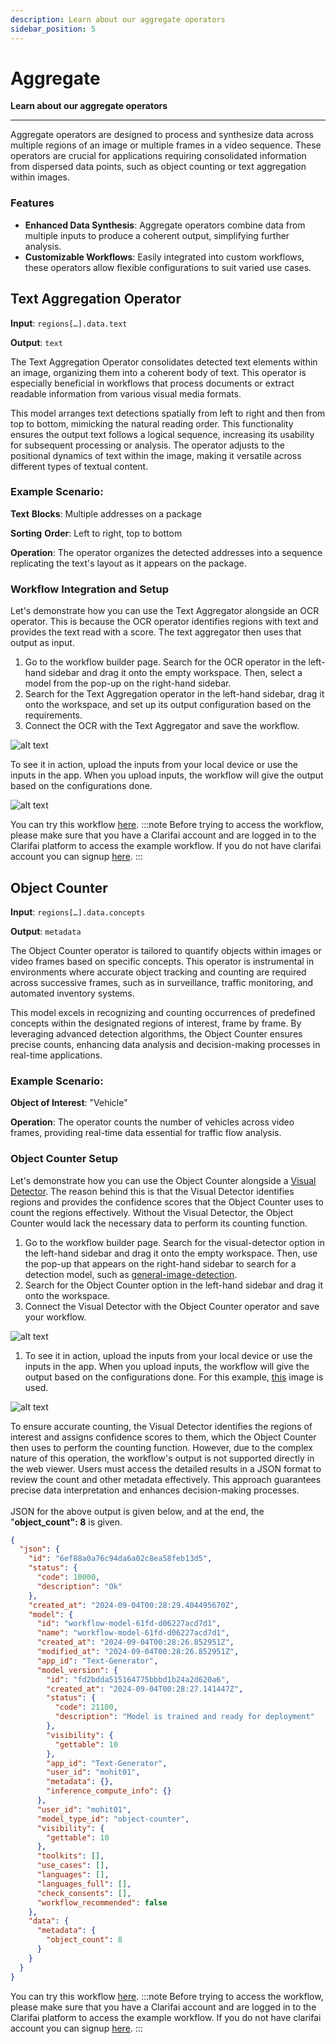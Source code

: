 ```yaml
---
description: Learn about our aggregate operators
sidebar_position: 5
---
```


# Aggregate

**Learn about our aggregate operators**
<hr />

Aggregate operators are designed to process and synthesize data across multiple regions of an image or multiple frames in a video sequence. These operators are crucial for applications requiring consolidated information from dispersed data points, such as object counting or text aggregation within images.


### **Features**



* **Enhanced Data Synthesis**: Aggregate operators combine data from multiple inputs to produce a coherent output, simplifying further analysis.
* **Customizable Workflows**: Easily integrated into custom workflows, these operators allow flexible configurations to suit varied use cases.


## Text Aggregation Operator
**Input**: `regions[…].data.text`

**Output**: `text`

The Text Aggregation Operator consolidates detected text elements within an image, organizing them into a coherent body of text. This operator is especially beneficial in workflows that process documents or extract readable information from various visual media formats.

This model arranges text detections spatially from left to right and then from top to bottom, mimicking the natural reading order. This functionality ensures the output text follows a logical sequence, increasing its usability for subsequent processing or analysis. The operator adjusts to the positional dynamics of text within the image, making it versatile across different types of textual content.


### **Example Scenario:**

**Text** **Blocks**: Multiple addresses on a package 

**Sorting** **Order**: Left to right, top to bottom 

**Operation**: The operator organizes the detected addresses into a sequence replicating the text's layout as it appears on the package.


### **Workflow Integration and Setup**

Let's demonstrate how you can use the Text Aggregator alongside an OCR operator. This is because the OCR operator identifies regions with text and provides the text read with a score. The text aggregator then uses that output as input.



1. Go to the workflow builder page. Search for the OCR operator in the left-hand sidebar and drag it onto the empty workspace. Then, select a model from the pop-up on the right-hand sidebar.
2. Search for the Text Aggregation operator in the left-hand sidebar, drag it onto the workspace, and set up its output configuration based on the requirements. 
1. Connect the OCR  with the Text Aggregator and save the workflow.

![alt text](/img/agent-system-operators/TA_1.png)


To see it in action, upload the inputs from your local device or use the inputs in the app. When you upload inputs, the workflow will give the output based on the configurations done. 


![alt text](/img/agent-system-operators/TA_2.png)


You can try this workflow [here](https://clarifai.com/clarifai/Sample-Workflows-for-Docs/workflows/Text-Aggregation?version=d5a9822e504e4bd68c57c51177d031f1).
:::note
 Before trying to access the workflow, please make sure that you have a Clarifai account and are logged in to the Clarifai platform to access the example workflow. If you do not have clarifai account you can signup [here](https://clarifai.com/explore).
:::

## Object Counter

**Input**: `regions[…].data.concepts`

**Output**: `metadata`

The Object Counter operator is tailored to quantify objects within images or video frames based on specific concepts. This operator is instrumental in environments where accurate object tracking and counting are required across successive frames, such as in surveillance, traffic monitoring, and automated inventory systems.

This model excels in recognizing and counting occurrences of predefined concepts within the designated regions of interest, frame by frame. By leveraging advanced detection algorithms, the Object Counter ensures precise counts, enhancing data analysis and decision-making processes in real-time applications.


### **Example Scenario:**

**Object of Interest**: "Vehicle" 

**Operation**: The operator counts the number of vehicles across video frames, providing real-time data essential for traffic flow analysis.


### **Object Counter Setup**

Let's demonstrate how you can use the Object Counter alongside a [Visual Detector](https://docs.clarifai.com/portal-guide/model/model-types/visual-detector). The reason behind this is that the Visual Detector identifies regions and provides the confidence scores that the Object Counter uses to count the regions effectively. Without the Visual Detector, the Object Counter would lack the necessary data to perform its counting function.



1. Go to the workflow builder page. Search for the visual-detector option in the left-hand sidebar and drag it onto the empty workspace. Then, use the pop-up that appears on the right-hand sidebar to search for a detection model, such as [general-image-detection](https://clarifai.com/clarifai/main/models/general-image-detection). 
2. Search for the Object Counter option in the left-hand sidebar and drag it onto the workspace. 
1. Connect the Visual Detector with the Object Counter operator and save your workflow.


![alt text](/img/agent-system-operators/OC_1.png)

1. To see it in action, upload the inputs from your local device or use the inputs in the app. When you upload inputs, the workflow will give the output based on the configurations done. For this example, [this](https://samples.clarifai.com/05/26/e0/d96cab4e0cb85c430f2ef763b3.jpg) image is used.


![alt text](/img/agent-system-operators/OC_2.png)

To ensure accurate counting, the Visual Detector identifies the regions of interest and assigns confidence scores to them, which the Object Counter then uses to perform the counting function. However, due to the complex nature of this operation, the workflow's output is not supported directly in the web viewer. Users must access the detailed results in a JSON format to review the count and other metadata effectively. This approach guarantees precise data interpretation and enhances decision-making processes. \
 \
JSON for the above output is given below, and at the end, the "**object_count": 8** is given.


```json
{
  "json": {
    "id": "6ef88a0a76c94da6a02c8ea58feb13d5",
    "status": {
      "code": 10000,
      "description": "Ok"
    },
    "created_at": "2024-09-04T00:28:29.404495670Z",
    "model": {
      "id": "workflow-model-61fd-d06227acd7d1",
      "name": "workflow-model-61fd-d06227acd7d1",
      "created_at": "2024-09-04T00:28:26.852951Z",
      "modified_at": "2024-09-04T00:28:26.852951Z",
      "app_id": "Text-Generator",
      "model_version": {
        "id": "fd2bdda515164775bbbd1b24a2d620a6",
        "created_at": "2024-09-04T00:28:27.141447Z",
        "status": {
          "code": 21100,
          "description": "Model is trained and ready for deployment"
        },
        "visibility": {
          "gettable": 10
        },
        "app_id": "Text-Generator",
        "user_id": "mohit01",
        "metadata": {},
        "inference_compute_info": {}
      },
      "user_id": "mohit01",
      "model_type_id": "object-counter",
      "visibility": {
        "gettable": 10
      },
      "toolkits": [],
      "use_cases": [],
      "languages": [],
      "languages_full": [],
      "check_consents": [],
      "workflow_recommended": false
    },
    "data": {
      "metadata": {
        "object_count": 8
      }
    }
  }
}
```
You can try this workflow [here](https://clarifai.com/clarifai/Sample-Workflows-for-Docs/workflows/Object-Counter?version=97dbdbae2b78452cafbefc6ddc63d69b). 
:::note
Before trying to access the workflow, please make sure that you have a Clarifai account and are logged in to the Clarifai platform to access the example workflow. If you do not have clarifai account you can signup [here](https://clarifai.com/explore).
:::
